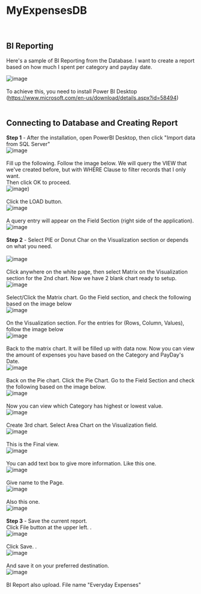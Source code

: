 # **MyExpensesDB**
<br/>

**BI Reporting**
------------------------------------------------------------------------------------------------------------------------------------
Here's a sample of BI Reporting from the Database. I want to create a report based on how much I spent per category and payday date.

![image](https://user-images.githubusercontent.com/95063830/157369225-37bdece1-fcb1-46f7-a579-8ecc5e4db5cb.png)
<br/>
<br/>
To achieve this, you need to install Power BI Desktop (https://www.microsoft.com/en-us/download/details.aspx?id=58494)
<br/>
<br/>

**Connecting to Database and Creating Report**
------------------------------------------------------------------------------------------------------------------------------------

**Step 1** - After the installation, open PowerBI Desktop, then click "Import data from SQL Server"
<br/>
![image](https://user-images.githubusercontent.com/95063830/157388605-c2f53e61-10b6-4905-a81b-c2929d6b5d4c.png)
<br/>
<br/>
Fill up the following. Follow the image below. We will query the VIEW that we've created before, but with WHERE Clause to filter records that I only want. 
<br/>
Then click OK to proceed.
<br/>
![image](https://user-images.githubusercontent.com/95063830/157392349-431d3620-a81b-46d1-82be-c148c22bcba1.png))
<br/>
<br/>
Click the LOAD button.
<br/>
![image](https://user-images.githubusercontent.com/95063830/157392584-aa94d44f-e93d-42da-a9f0-74f387b5cbc4.png)
<br/>
<br/>
A query entry will appear on the Field Section (right side of the application).
<br/>
![image](https://user-images.githubusercontent.com/95063830/157389216-5eedc29b-ca9c-430f-b6c5-7b928b9148d1.png)
<br/>
<br/>
**Step 2** - Select PIE or Donut Char on the Visualization section or depends on what you need.
<br/>
<br/>
![image](https://user-images.githubusercontent.com/95063830/157389536-e5901ca2-3226-4914-aa57-da14db2ce35d.png)
<br/>
<br/>
Click anywhere on the white page, then select Matrix on the Visualization section for the 2nd chart. Now we have 2 blank chart ready to setup.
<br/>
![image](https://user-images.githubusercontent.com/95063830/157389850-aefad021-9cf6-495d-a6ff-2fcb7a461cea.png)
<br/>
<br/>
Select/Click the Matrix chart. Go the Field section, and check the following based on the image below
<br/>
![image](https://user-images.githubusercontent.com/95063830/157391202-c537f64b-bb11-41d9-b5d4-09de2ead5274.png)
<br/>
<br/>
On the Visualization section. For the entries for (Rows, Column, Values), follow the image below
<br/>
![image](https://user-images.githubusercontent.com/95063830/157392817-32facbae-7407-49e6-8a41-a314e6e6fdcc.png)
<br/>
<br/>
Back to the matrix chart. It will be filled up with data now. Now you can view the amount of expenses you have based on the Category and PayDay's Date.
<br/>
![image](https://user-images.githubusercontent.com/95063830/157393291-0a6302ad-5d9c-4616-9e28-45ada8a724a9.png)
<br/>
<br/>
Back on the Pie chart. Click the Pie Chart. Go to the Field Section and check the following based on the image below.
<br/>
![image](https://user-images.githubusercontent.com/95063830/157393677-b050eff6-981e-44e3-9e70-29bcc08743c7.png)
<br/>
<br/>
Now you can view which Category has highest or lowest value. 
<br/>
![image](https://user-images.githubusercontent.com/95063830/157393777-54464dcb-1f22-443e-9859-2fbaa546e069.png)
<br/>
<br/>
Create 3rd chart. Select Area Chart on the Visualization field.
<br/>
![image](https://user-images.githubusercontent.com/95063830/157394695-6eb774ec-11ea-47ef-b36b-44fe8ba139cd.png)
<br/>
<br/>
This is the Final view.
<br/>
![image](https://user-images.githubusercontent.com/95063830/157394863-bb86dd01-1cca-489b-937f-abcc59f794da.png)
<br/>
<br/>
You can add text box to give more information. Like this one.
<br/>
![image](https://user-images.githubusercontent.com/95063830/157395032-1394e9a1-9443-460b-96c6-27b46ffe0e99.png)
<br/>
<br/>
Give name to the Page.
<br/>
![image](https://user-images.githubusercontent.com/95063830/157395155-4da7c16a-868e-424f-8776-79e46c05e094.png)
<br/>
<br/>
Also this one.
<br/>
![image](https://user-images.githubusercontent.com/95063830/157395253-b9f892e7-a1a3-4e0d-a5f4-52492dab888f.png)
<br/>
<br/>
**Step 3** - Save the current report.<br/>
Click File button at the upper left.
.<br/>
![image](https://user-images.githubusercontent.com/95063830/157395489-b34e0d89-185e-4fd2-8315-ae10c731e3f5.png)
<br/>
<br/>
Click Save.
.<br/>
![image](https://user-images.githubusercontent.com/95063830/157395561-3dc47e17-dc79-4beb-ad6d-e37239bc993f.png)
<br/>
<br/>
And save it on your preferred destination.
<br/>
![image](https://user-images.githubusercontent.com/95063830/157395658-8f483516-30fe-449b-9c35-7679a8620703.png)
<br/>
<br/>
BI Report also upload. File name "Everyday Expenses"





